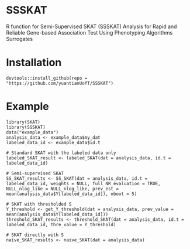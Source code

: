 # SSSKAT
R function for Semi-Supervised SKAT (SSSKAT) Analysis for Rapid and Reliable Gene-based Association Test Using Phenotyping Algorithms Surrogates

# Installation
```{R, eval = FALSE}
devtools::install_github(repo = "https://github.com/yuantianUofT/SSSKAT")
```

# Example
```{R, eval = FALSE
library(SKAT)
library(SSSKAT)
data("example_data")
analysis_data <- example_data$my_dat
labeled_data_id <- example_data$id.t

# Standard SKAT with the labeled data only
labeled_SKAT_result <- labeled_SKAT(dat = analysis_data, id.t = labeled_data_id)

# Semi-supervised SKAT
SS_SKAT_results <- SS_SKAT(dat = analysis_data, id.t = labeled_data_id, weights = NULL, full_NR_evaluation = TRUE, NULL_nlog_like = NULL_nlog_like, prev_est = mean(analysis_data$Y[labeled_data_id]), nboot = 5)

# SKAT with thresholded S
Y_threshold <- get_Y_threshold(dat = analysis_data, prev_value = mean(analysis_data$Y[labeled_data_id]))
threshold_SKAT_results <- threshold_SKAT(dat = analysis_data, id.t = labeled_data_id, thre_value = Y_threshold)

# SKAT directly with S
naive_SKAT_results <- naive_SKAT(dat = analysis_data)

```
